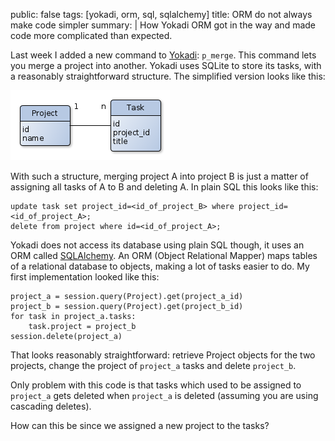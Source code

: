 public: false
tags: [yokadi, orm, sql, sqlalchemy]
title: ORM do not always make code simpler
summary: |
    How Yokadi ORM got in the way and made code more complicated than expected.

Last week I added a new command to [Yokadi][]: `p_merge`. This command lets you merge a project into another. Yokadi uses SQLite to store its tasks, with a reasonably straightforward structure. The simplified version looks like this:

[Yokadi]: https://yokadi.github.io

![Simplified Database Diagram](db-diagram.png)

With such a structure, merging project A into project B is just a matter of assigning all tasks of A to B and deleting A. In plain SQL this looks like this:

```
update task set project_id=<id_of_project_B> where project_id=<id_of_project_A>;
delete from project where id=<id_of_project_A>;
```

Yokadi does not access its database using plain SQL though, it uses an ORM called [SQLAlchemy][]. An ORM (Object Relational Mapper) maps tables of a relational database to objects, making a lot of tasks easier to do. My first implementation looked like this:

[SQLAlchemy]: http://www.sqlalchemy.org

```
project_a = session.query(Project).get(project_a_id)
project_b = session.query(Project).get(project_b_id)
for task in project_a.tasks:
    task.project = project_b
session.delete(project_a)
```

That looks reasonably straightforward: retrieve Project objects for the two projects, change the project of `project_a` tasks and delete `project_b`.

Only problem with this code is that tasks which used to be assigned to `project_a` gets deleted when `project_a` is deleted (assuming you are using cascading deletes).

How can this be since we assigned a new project to the tasks?
